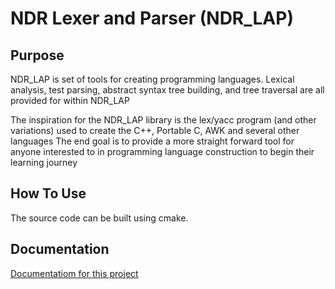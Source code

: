 # NDR Lexer and Parser (NDR_LAP)

## Purpose
NDR_LAP is set of tools for creating programming languages.
Lexical analysis, test parsing, abstract syntax tree building, and tree traversal are all provided for within NDR_LAP

The inspiration for the NDR_LAP library is the lex/yacc program (and other variations) used to create the C++, Portable C, AWK and several other languages
The end goal is to provide a more straight forward tool for anyone interested to in programming language construction to begin their learning journey

## How To Use
The source code can be built using cmake.

## Documentation
[Documentatiom for this project](documentation/html/index.html)
